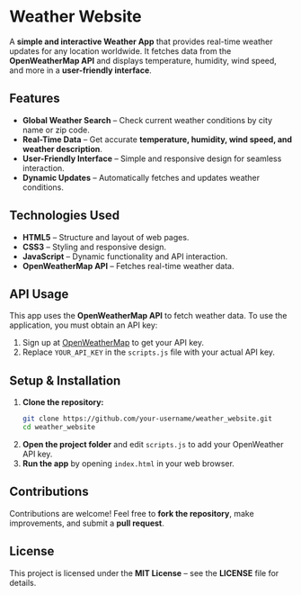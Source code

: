 #  Weather Website  

A **simple and interactive Weather App** that provides real-time weather updates for any location worldwide. It fetches data from the **OpenWeatherMap API** and displays temperature, humidity, wind speed, and more in a **user-friendly interface**.  

##  Features  

- **Global Weather Search** – Check current weather conditions by city name or zip code.  
- **Real-Time Data** – Get accurate **temperature, humidity, wind speed, and weather description**.  
- **User-Friendly Interface** – Simple and responsive design for seamless interaction.  
- **Dynamic Updates** – Automatically fetches and updates weather conditions.  

##  Technologies Used  

- **HTML5** – Structure and layout of web pages.  
- **CSS3** – Styling and responsive design.  
- **JavaScript** – Dynamic functionality and API interaction.  
- **OpenWeatherMap API** – Fetches real-time weather data.  

## API Usage  

This app uses the **OpenWeatherMap API** to fetch weather data. To use the application, you must obtain an API key:  

1. Sign up at [OpenWeatherMap](https://openweathermap.org/api) to get your API key.  
2. Replace `YOUR_API_KEY` in the `scripts.js` file with your actual API key.  

##  Setup & Installation  

1. **Clone the repository:**  
   ```bash
   git clone https://github.com/your-username/weather_website.git
   cd weather_website
   ```
2. **Open the project folder** and edit `scripts.js` to add your OpenWeather API key.  
3. **Run the app** by opening `index.html` in your web browser.  

## Contributions  

Contributions are welcome! Feel free to **fork the repository**, make improvements, and submit a **pull request**.  

## License  

This project is licensed under the **MIT License** – see the **LICENSE** file for details.  
